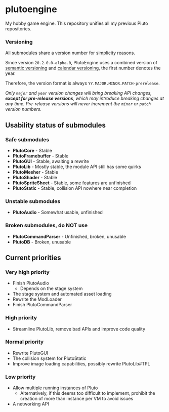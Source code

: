 # plutoengine

My hobby game engine. This repository unifies all my previous Pluto repositories.

### Versioning

All submodules share a version number for simplicity reasons.

Since version `20.2.0.0-alpha.0`, PlutoEngine uses
a combined version of [semantic versioning](https://semver.org/)
and [calendar versioning](https://calver.org/), the first number
denotes the year.

Therefore, the version format is always `YY.MAJOR.MINOR.PATCH-prerelease`.

*Only `major` and `year` version changes will bring breaking API changes,
**except for pre-release versions**, which may introduce breaking changes
at any time. Pre-release versions will never increment the `minor` or `patch`
version numbers.*


## Usability status of submodules

### Safe submodules
 * **PlutoCore** - Stable
 * **PlutoFramebuffer** - Stable
 * **PlutoGUI** - Stable, awaiting a rewrite
 * **PlutoLib** - Mostly stable, the module API still has some quirks
 * **PlutoMesher** - Stable
 * **PlutoShader** - Stable
 * **PlutoSpriteSheet** - Stable, some features are unfinished
 * **PlutoStatic** - Stable, collision API nowhere near completion
 
### Unstable submodules 
 * **PlutoAudio** - Somewhat usable, unfinished
 
### Broken submodules, do NOT use
 * **PlutoCommandParser** - Unfinished, broken, unusable
 * **PlutoDB** - Broken, unusable
 
## Current priorities

### Very high priority
 * Finish PlutoAudio
    * Depends on the stage system
 * The stage system and automated asset loading
 * Rewrite the ModLoader
 * Finish PlutoCommandParser
 
### High priority
 * Streamline PlutoLib, remove bad APIs and improve code quality
 
### Normal priority
 * Rewrite PlutoGUI
 * The collision system for PlutoStatic
 * Improve image loading capabilities, possibly rewrite PlutoLib#TPL
 
### Low priority
 * Allow multiple running instances of Pluto
    * Alternatively, if this deems too difficult to implement,
    prohibit the creation of more than instance per VM to avoid issues
 * A networking API